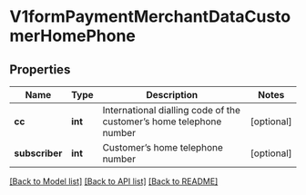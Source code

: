 # V1formPaymentMerchantDataCustomerHomePhone

## Properties
Name | Type | Description | Notes
------------ | ------------- | ------------- | -------------
**cc** | **int** | International dialling code of the customer’s home telephone number | [optional] 
**subscriber** | **int** | Customer’s home telephone number | [optional] 

[[Back to Model list]](../../README.md#documentation-for-models) [[Back to API list]](../../README.md#documentation-for-api-endpoints) [[Back to README]](../../README.md)

